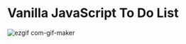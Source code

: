 # Vanilla JavaScript To Do List

![ezgif com-gif-maker](https://user-images.githubusercontent.com/83221364/165626505-5d1f9812-8446-4cf3-9038-ac08ddbb822d.gif)
